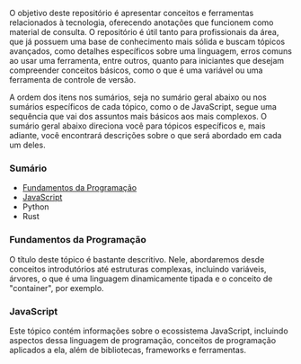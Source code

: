 O objetivo deste repositório é apresentar conceitos e ferramentas relacionados à tecnologia, oferecendo anotações que funcionem como material de consulta. O repositório é útil tanto para profissionais da área, que já possuem uma base de conhecimento mais sólida e buscam tópicos avançados, como detalhes específicos sobre uma linguagem, erros comuns ao usar uma ferramenta, entre outros, quanto para iniciantes que desejam compreender conceitos básicos, como o que é uma variável ou uma ferramenta de controle de versão.

A ordem dos itens nos sumários, seja no sumário geral abaixo ou nos sumários específicos de cada tópico, como o de JavaScript, segue uma sequência que vai dos assuntos mais básicos aos mais complexos. O sumário geral abaixo direciona você para tópicos específicos e, mais adiante, você encontrará descrições sobre o que será abordado em cada um deles.

### Sumário

- [Fundamentos da Programação](./fundamentos-programacao/README.md)
- [JavaScript](./JavaScript/README.md)
- Python
- Rust

### Fundamentos da Programação

O título deste tópico é bastante descritivo. Nele, abordaremos desde conceitos introdutórios até estruturas complexas, incluindo variáveis, árvores, o que é uma linguagem dinamicamente tipada e o conceito de "container", por exemplo.

### JavaScript

Este tópico contém informações sobre o ecossistema JavaScript, incluindo aspectos dessa linguagem de programação, conceitos de programação aplicados a ela, além de bibliotecas, frameworks e ferramentas.